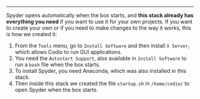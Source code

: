 ---

Spyder opens automatically when the box starts, and **this stack already has everything you need** if you want to use it for your own projects. If you want to create your own or if you need to make changes to the way it works, this is how we created it:

1. From the `Tools` menu, go to `Install Software` and then install `X Server`, which allows Codio to run GUI applications.
1. You need the `Autostart Support`, also available in `Install Software` to run a `bash` file when the box starts.
1. To install Spyder, you need Anaconda, which was also installed in this stack. 
1. Then inside this stack we created the file `startup.sh` in `/home/codio/` to open Spyder when the box starts. 

